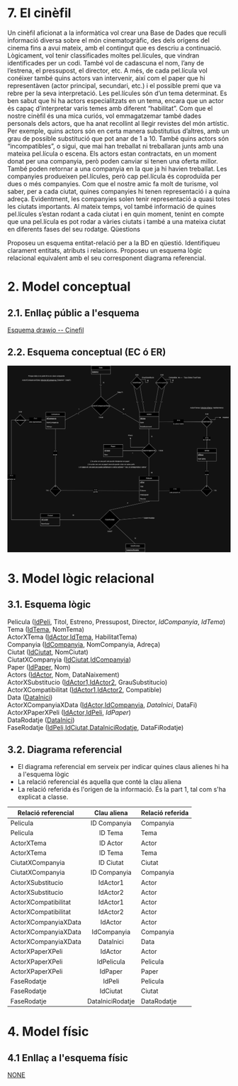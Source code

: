 
# 7. El cinèfil
Un cinèfil aficionat a la informàtica vol crear una Base de Dades que reculli informació diversa sobre el món cinematogràfic, des dels orígens del cinema fins a avui mateix, amb el contingut que es descriu a continuació.
Lògicament, vol tenir classificades moltes pel.lícules, que vindran identificades per un codi. També vol de cadascuna el nom, l’any de l’estrena, el pressupost, el director, etc. A més, de cada pel.lícula vol conéixer també quins actors van intervenir, així com el paper que hi representàven (actor principal, secundari, etc.) i el possible premi que va rebre per la seva interpretació.
Les pel.lícules són d’un tema determinat. Es ben sabut que hi ha actors especialitzats en un tema, encara que un actor és capaç d’interpretar varis temes amb diferent “habilitat”.
Com que el nostre cinèfil és una mica curiós, vol emmagatzemar també dades personals dels actors, que ha anat recollint al llegir revistes del món artístic. Per exemple, quins actors són en certa manera substitutius d’altres, amb un grau de possible substitució que pot anar de 1 a 10. També quins actors són “incompatibles”, o sigui, que mai han treballat ni treballaran junts amb una mateixa pel.lícula o escena.
Els actors estan contractats, en un moment donat per una companyia, però poden canviar si tenen una oferta millor. També poden retornar a una companyia en la que ja hi  havien treballat. Les companyies produeixen pel.lícules, però cap pel.lícula és coproduïda per dues o més companyies.
Com que el nostre amic fa molt de turisme, vol saber, per a cada ciutat, quines companyies hi tenen representació i a quina adreça. Evidentment, les companyies solen tenir representació a quasi totes les ciutats importants. Al mateix temps, vol també informació de quines pel.lícules s’estan rodant a cada ciutat i en quin moment, tenint en compte que una pel.lícula es pot rodar a vàries ciutats i també a una mateixa ciutat en diferents fases del seu rodatge.
Qüestions

Proposeu un esquema entitat-relació per a la BD en qüestió. Identifiqueu clarament entitats, atributs i relacions.
Proposeu un esquema lògic relacional equivalent amb el seu corresponent diagrama referencial.

# 2. Model conceptual
## 2.1. Enllaç públic a l'esquema
[Esquema drawio -- Cinefil](https://drive.google.com/file/d/1xJneZI2XctXEwiyj9ojGl516TRhDMXZy/view?usp=sharing)
## 2.2. Esquema conceptual (EC ó ER)
  ![Esquema drawio -- <Cinefil>](./7_cinefil.png)
# 3. Model lògic relacional
## 3.1. Esquema lògic


Pelicula (<ins>IdPeli</ins>, Titol, Estreno, Pressupost, Director, *IdCompanyia*, *IdTema*) \
Tema (<ins>IdTema</ins>, NomTema) \
ActorXTema (<ins>IdActor,IdTema</ins>, HabilitatTema) \
Companyia (<ins>IdCompanyia</ins>, NomCompanyia, Adreça) \
Ciutat (<ins>IdCiutat</ins>, NomCiutat) \
CiutatXCompanyia (<ins>IdCiutat,IdCompanyia</ins>) \
Paper (<ins>IdPaper</ins>, Nom) \
Actors (<ins>IdActor</ins>, Nom, DataNaixement) \
ActorXSubstitucio (<ins>IdActor1,IdActor2</ins>, GrauSubstitucio) \
ActorXCompatibilitat (<ins>IdActor1,IdActor2</ins>, Compatible) \
Data (<ins>DataInici</ins>) \
ActorXCompanyiaXData (<ins>IdActor,IdCompanyia</ins>, *DataInici*, DataFi) \
ActorXPaperXPeli (<ins>IdActor,IdPeli</ins>, *IdPaper*) \
DataRodatje (<ins>DataInici</ins>) \
FaseRodatje (<ins>IdPeli,IdCiutat,DataIniciRodatje</ins>, DataFiRodatje)

## 3.2. Diagrama referencial

* El diagrama referencial em serveix per indicar quines claus alienes hi ha a l'esquema lògic  
* La relació referencial és aquella que conté la clau aliena  
* La relació referida és l'origen de la informació. És la part 1, tal com s'ha explicat a classe.

Relació referencial|Clau aliena|Relació referida
-|:-:|-
Pelicula|ID Companyia| Companyia
Pelicula|ID Tema|Tema
ActorXTema|ID Actor|Actor
ActorXTema|ID Tema|Tema
CiutatXCompanyia|ID Ciutat|Ciutat
CiutatXCompanyia|ID Companyia| Companyia
ActorXSubstitucio|IdActor1|Actor
ActorXSubstitucio|IdActor2|Actor
ActorXCompatibilitat|IdActor1|Actor
ActorXCompatibilitat|IdActor2|Actor
ActorXCompanyiaXData|IdActor|Actor
ActorXCompanyiaXData|IdCompanyia|Companyia
ActorXCompanyiaXData|DataInici|Data
ActorXPaperXPeli|IdActor|Actor
ActorXPaperXPeli|IdPelicula|Pelicula
ActorXPaperXPeli|IdPaper|Paper
FaseRodatje|IdPeli|Pelicula
FaseRodatje|IdCiutat|Ciutat
FaseRodatje|DataIniciRodatje|DataRodatje


# 4. Model físic
## 4.1 Enllaç a l'esquema físic

[NONE](./)
